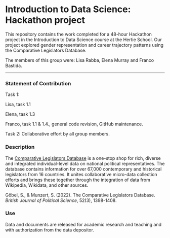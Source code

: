 # Introduction to Data Science: Hackathon project

This repository contains the work completed for a 48-hour Hackathon project in the Introduction to Data Science course at the Hertie School. Our project explored gender representation and career trajectory patterns using the Comparative Legislators Database.

The members of this group were: Lisa Rabba, Elena Murray and Franco Bastida.

***
### Statement of Contribution 
Task 1:

Lisa, task 1.1

Elena, task 1.3

Franco, task 1.1 & 1.4., general code revision, GitHub maintenance.

Task 2:
Collaborative effort by all group members. 

### Description

The [Comparative Legislators Database](https://complegdatabase.com/) is a one-stop shop for rich, diverse and integrated individual-level data on national political representatives. The database contains information for over 67,000 contemporary and historical legislators from 16 countries. It unites collaborative micro-data collection efforts and brings these together through the integration of data from Wikipedia, Wikidata, and other sources.

Göbel, S., & Munzert, S. (2022). The Comparative Legislators Database. *British Journal of Political Science*, 52(3), 1398-1408.


### Use

Data and documents are released for academic research and teaching and with authorization from the data depositor.





